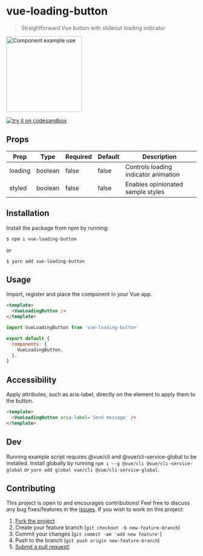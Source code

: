 # vue-loading-button

> Straightforward Vue button with slideout loading indicator

<p align="left">
  <img width="200" src="https://user-images.githubusercontent.com/38357771/63500819-712a5080-c47f-11e9-8655-7df011bbc557.gif" alt="Component example use">
</p>

[![try it on codesandbox](https://codesandbox.io/static/img/play-codesandbox.svg)](https://codesandbox.io/s/4zywwyjxw7)

## Props

| Prop    | Type    | Required | Default | Description                          |
| ------- | ------- | -------- | ------- | ------------------------------------ |
| loading | boolean | false    | false   | Controls loading indicator animation |
| styled  | boolean | false    | false   | Enables opinionated sample styles    |

## Installation

Install the package from npm by running:

```
$ npm i vue-loading-button
```

or

```
$ yarn add vue-loading-button
```

## Usage

Import, register and place the component in your Vue app.

```html
<template>
  <VueLoadingButton />
</template>
```

```js
import VueLoadingButton from 'vue-loading-button'

export default {
  components: {
    VueLoadingButton,
  },
}
```

## Accessibility

Apply attributes, such as aria-label, directly on the element to apply them to the button.

```html
<template>
  <VueLoadingButton aria-label='Send message' />
</template>
```

## Dev

Running example script requires @vue/cli and @vue/cli-service-global to be installed.
Install globally by running `npm i --g @vue/cli @vue/cli-service-global` or `yarn add global vue/cli @vue/cli-service-global`.

## Contributing

This project is open to and encourages contributions! Feel free to discuss any bug fixes/features in the [issues](https://github.com/shwilliam/vue-loading-button/issues). If you wish to work on this project:

1.  [Fork the project](https://github.com/shwilliam/vue-loading-button/archive/master.zip)
2.  Create your feature branch (`git checkout -b new-feature-branch`)
3.  Commit your changes (`git commit -am 'add new feature'`)
4.  Push to the branch (`git push origin new-feature-branch`)
5.  [Submit a pull request!](https://github.com/shwilliam/vue-loading-button/pull/new/master)

